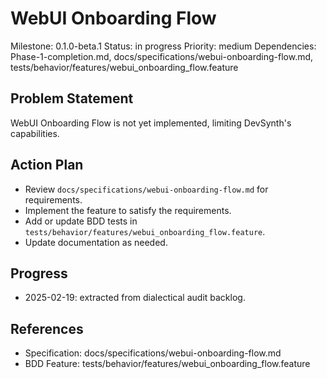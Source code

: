 # WebUI Onboarding Flow
Milestone: 0.1.0-beta.1
Status: in progress
Priority: medium
Dependencies: Phase-1-completion.md, docs/specifications/webui-onboarding-flow.md, tests/behavior/features/webui_onboarding_flow.feature

## Problem Statement
WebUI Onboarding Flow is not yet implemented, limiting DevSynth's capabilities.


## Action Plan
- Review `docs/specifications/webui-onboarding-flow.md` for requirements.
- Implement the feature to satisfy the requirements.
- Add or update BDD tests in `tests/behavior/features/webui_onboarding_flow.feature`.
- Update documentation as needed.

## Progress
- 2025-02-19: extracted from dialectical audit backlog.

## References
- Specification: docs/specifications/webui-onboarding-flow.md
- BDD Feature: tests/behavior/features/webui_onboarding_flow.feature
